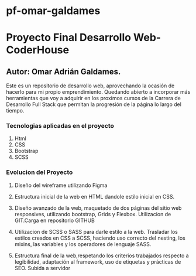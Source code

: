 # pf-omar-galdames

# Proyecto Final Desarrollo Web- CoderHouse

## Autor: Omar Adrián Galdames.

Este es un repositorio de desarrollo web, aprovechando la ocasión de hacerlo para mi propio emprendimiento.
Quedando abierto a incorporar más herramientas que voy a adquirir en los proximos cursos de la Carrera de Desarrollo Full Stack que permitan la progresión de la página lo largo del tiempo.


### Tecnologias aplicadas en el proyecto
1. Html 
2. CSS 
4. Bootstrap 
5. SCSS

### Evolucion del Proyecto
1. Diseño del wireframe utilizando Figma

2. Estructura inicial de la web en HTML dandole estilo inicial en CSS.

3. Diseño avanzado de la web, maquetado de dos páginas del sitio web responsives,  utilizando  bootstrap, Grids y Flexbox.
Utilizacion de GIT.Carga en repositorio GITHUB

4. Utilizacion de SCSS o SASS para darle estilo a la web.
Trasladar los estilos creados en CSS a SCSS, haciendo uso correcto del nesting, los mixins, las variables y los operadores de lenguaje SASS.

5. Estructura final de la web,respetando los criterios trabajados respecto a legibilidad, adaptación al framework, uso de etiquetas y prácticas de SEO.
Subida a servidor







